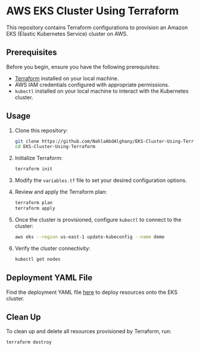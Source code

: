 # AWS EKS Cluster Using Terraform

This repository contains Terraform configurations to provision an Amazon EKS (Elastic Kubernetes Service) cluster on AWS.

## Prerequisites

Before you begin, ensure you have the following prerequisites:

- [Terraform](https://www.terraform.io/downloads.html) installed on your local machine.
- AWS IAM credentials configured with appropriate permissions.
- `kubectl` installed on your local machine to interact with the Kubernetes cluster.

## Usage

1. Clone this repository:

    ```bash
    git clone https://github.com/NahlaAbdAlghany/EKS-Cluster-Using-Terraform.git
    cd EKS-Cluster-Using-Terraform
    ```

2. Initialize Terraform:

    ```bash
    terraform init
    ```

3. Modify the `variables.tf` file to set your desired configuration options.

4. Review and apply the Terraform plan:

    ```bash
    terraform plan
    terraform apply
    ```

5. Once the cluster is provisioned, configure `kubectl` to connect to the cluster:

    ```bash
   aws eks --region us-east-1 update-kubeconfig --name demo
    ```

6. Verify the cluster connectivity:

    ```bash
    kubectl get nodes
    ```

## Deployment YAML File

Find the deployment YAML file [here](deployment.yaml) to deploy resources onto the EKS cluster.

## Clean Up

To clean up and delete all resources provisioned by Terraform, run:

```bash
terraform destroy
